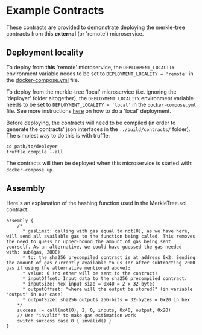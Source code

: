 # Example Contracts

These contracts are provided to demonstrate deploying the merkle-tree contracts from this **external** (or 'remote') microservice.

## Deployment locality  

To deploy from **this** 'remote' microservice, the `DEPLOYMENT_LOCALITY` environment variable needs to be set to `DEPLOYMENT_LOCALITY = 'remote'` in the [docker-compose.yml](/docker-compose.yml) file.

To deploy from the merkle-tree 'local' microservice (i.e. ignoring the 'deployer' folder altogether), the `DEPLOYMENT_LOCALITY` environment variable needs to be set to `DEPLOYMENT_LOCALITY = 'local'` in the `docker-compose.yml` file. See more instructions [here](/merkle-tree/contracts/README.md) on how to do a 'local' deployment.

Before deploying, the contracts will need to be compiled (in order to generate the contracts' json interfaces in the `../build/contracts/` folder). The simplest way to do this is with truffle:

```solidity
cd path/to/deployer
truffle compile --all
```

The contracts will then be deployed when this microservice is started with:  
`docker-compose up`.

## Assembly  

Here's an explanation of the hashing function used in the MerkleTree.sol contract:

```
assembly {
    /*
      * gasLimit: calling with gas equal to not(0), as we have here, will send all available gas to the function being called. This removes the need to guess or upper-bound the amount of gas being sent yourself. As an alternative, we could have guessed the gas needed with: sub(gas, 2000)
      * to: the sha256 precompiled contract is at address 0x2: Sending the amount of gas currently available to us (or after subtracting 2000 gas if using the alternative mentioned above);
      * value: 0 (no ether will be sent to the contract)
      * inputOffset: Input data to the sha256 precompiled contract.
      * inputSize: hex input size = 0x40 = 2 x 32-bytes
      * outputOffset: "where will the output be stored?" (in variable 'output' in our case)
      * outputSize: sha256 outputs 256-bits = 32-bytes = 0x20 in hex
    */
    success := call(not(0), 2, 0, inputs, 0x40, output, 0x20)
    // Use "invalid" to make gas estimation work
    switch success case 0 { invalid() }
}
```
